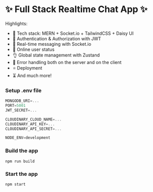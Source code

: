 # ✨ Full Stack Realtime Chat App ✨

<!-- ![Demo App](/frontend/public/screenshot-for-readme.png) -->

Highlights:

-   🌟 Tech stack: MERN + Socket.io + TailwindCSS + Daisy UI
-   🎃 Authentication & Authorization with JWT
-   👾 Real-time messaging with Socket.io
-   🚀 Online user status
-   👌 Global state management with Zustand
-   🐞 Error handling both on the server and on the client
-   ⭐ Deployment
-   ⏳ And much more!

### Setup .env file

```js
MONGODB_URI=...
PORT=5001
JWT_SECRET=...

CLOUDINARY_CLOUD_NAME=...
CLOUDINARY_API_KEY=...
CLOUDINARY_API_SECRET=...

NODE_ENV=development
```

### Build the app

```shell
npm run build
```

### Start the app

```shell
npm start
```
